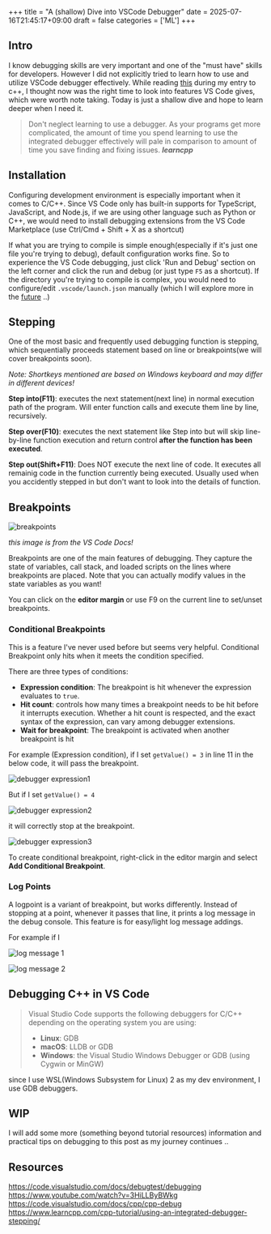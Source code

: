 +++
title = "A (shallow) Dive into VSCode Debugger"
date = 2025-07-16T21:45:17+09:00
draft = false
categories = ['ML']
+++
## Intro

I know debugging skills are very important and one of the "must have" skills for developers. However I did not explicitly tried to learn how to use and utilize VSCode debugger effectively. While reading [this](https://www.learncpp.com/cpp-tutorial/using-an-integrated-debugger-stepping/) during my entry to c++, I thought now was the right time to look into features VS Code gives, which were worth note taking. Today is just a shallow dive and hope to learn deeper when I need it.

>Don't neglect learning to use a debugger. As your programs get more complicated, the amount of time you spend learning to use the integrated debugger effectively will pale in comparison to amount of time you save finding and fixing issues.
>***learncpp***

## Installation

Configuring development environment is especially important when it comes to C/C++. Since VS Code only has built-in supports for TypeScript, JavaScript, and Node.js, if we are using other language such as Python or C++, we would need to install debugging extensions from the VS Code Marketplace (use Ctrl/Cmd + Shift + X as a shortcut)

If what you are trying to compile is simple enough(especially if it's just one file you're trying to debug), default configuration works fine. So to experience the VS Code debugging, just click 'Run and Debug' section on the left corner and click the run and debug (or just type `F5` as a shortcut). If the directory you're trying to compile is complex, you would need to configure/edit `.vscode/launch.json` manually (which I will explore more in the [future](https://code.visualstudio.com/docs/debugtest/debugging-configuration) ..)

## Stepping

One of the most basic and frequently used debugging function is stepping, which sequentially proceeds statement based on line or breakpoints(we will cover breakpoints soon).

*Note: Shortkeys mentioned are based on Windows keyboard and may differ in different devices!*

**Step into(F11)**: executes the next statement(next line) in normal execution path of the program. Will enter function calls and execute them line by line, recursively.

**Step over(F10)**: executes the next statement like Step into but will skip line-by-line function execution and return control **after the function has been executed**.

**Step out(Shift+F11)**: Does NOT execute the next line of code. It executes all remainig code in the function currently being executed. Usually used when you accidently stepped in but don't want to look into the details of function.

## Breakpoints

![breakpoints](/images/breakpoints.png)

*this image is from the VS Code Docs!*

Breakpoints are one of the main features of debugging. They capture the state of variables, call stack, and loaded scripts on the lines where breakpoints are placed.
Note that you can actually modify values in the state variables as you want!

You can click on the **editor margin** or use F9 on the current line to set/unset breakpoints.

### Conditional Breakpoints

This is a feature I've never used before but seems very helpful. Conditional Breakpoint only hits when it meets the condition specified.

There are three types of conditions:
- **Expression condition**: The breakpoint is hit whenever the expression evaluates to `true`.
- **Hit count**: controls how many times a breakpoint needs to be hit before it interrupts execution. Whether a hit count is respected, and the exact syntax of the expression, can vary among debugger extensions.
- **Wait for breakpoint**: The breakpoint is activated when another breakpoint is hit

For example (Expression condition), if I set `getValue() = 3` in line 11 in the below code, it will pass the breakpoint.

![debugger expression1](/images/shallow-dive-into-vscode-debugger-expression-1.png)

But if I set `getValue() = 4` 

![debugger expression2](/images/shallow-dive-into-vscode-debugger-expression-2.png)

it will correctly stop at the breakpoint.

![debugger expression3](/images/shallow-dive-into-vscode-debugger-expression-3.png)


To create conditional breakpoint, right-click in the editor margin and select **Add Conditional Breakpoint**.

### Log Points

A logpoint is a variant of breakpoint, but works differently. Instead of stopping at a point, whenever it passes that line, it prints a log message in the debug console.
This feature is for easy/light log message addings.

For example if I

![log message 1](/images/shallow-dive-into-vscode-debugger-log-message-1.png)

![log message 2](/images/shallow-dive-into-vscode-debugger-log-message-2.png)



## Debugging C++ in VS Code

> Visual Studio Code supports the following debuggers for C/C++ depending on the operating system you are using:
> - **Linux**: GDB
> - **macOS**: LLDB or GDB
> - **Windows**: the Visual Studio Windows Debugger or GDB (using Cygwin or MinGW)

since I use WSL(Windows Subsystem for Linux) 2 as my dev environment, I use GDB debuggers.

## WIP

I will add some more (something beyond tutorial resources) information and practical tips on debugging to this post as my journey continues ..

## Resources
https://code.visualstudio.com/docs/debugtest/debugging
https://www.youtube.com/watch?v=3HiLLByBWkg
https://code.visualstudio.com/docs/cpp/cpp-debug
https://www.learncpp.com/cpp-tutorial/using-an-integrated-debugger-stepping/
